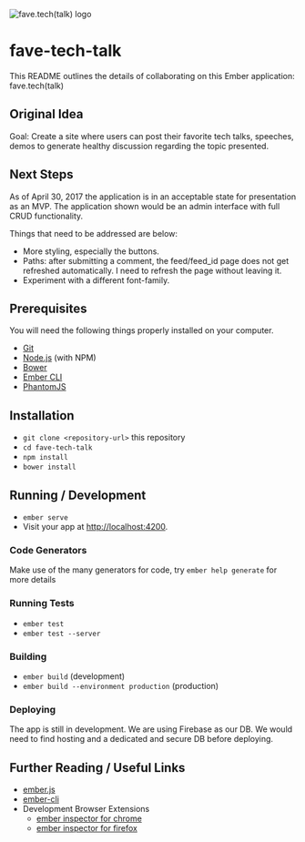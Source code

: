 ![fave.tech(talk) logo](src="/assets/images/fave-tech-talk-logo-two.png")

# fave-tech-talk

This README outlines the details of collaborating on this Ember application: fave.tech(talk)

## Original Idea

Goal: Create a site where users can post their favorite tech talks, speeches, demos to generate healthy discussion regarding the topic presented.

## Next Steps

As of April 30, 2017 the application is in an acceptable state for presentation as an MVP. The application shown would be an admin interface with full CRUD functionality.

Things that need to be addressed are below:

* More styling, especially the buttons.
* Paths: after submitting a comment, the feed/feed_id page does not get refreshed automatically. I need to refresh the page without leaving it.
* Experiment with a different font-family.

## Prerequisites

You will need the following things properly installed on your computer.

* [Git](https://git-scm.com/)
* [Node.js](https://nodejs.org/) (with NPM)
* [Bower](https://bower.io/)
* [Ember CLI](https://ember-cli.com/)
* [PhantomJS](http://phantomjs.org/)

## Installation

* `git clone <repository-url>` this repository
* `cd fave-tech-talk`
* `npm install`
* `bower install`

## Running / Development

* `ember serve`
* Visit your app at [http://localhost:4200](http://localhost:4200).

### Code Generators

Make use of the many generators for code, try `ember help generate` for more details

### Running Tests

* `ember test`
* `ember test --server`

### Building

* `ember build` (development)
* `ember build --environment production` (production)

### Deploying

The app is still in development. We are using Firebase as our DB. We would need to find hosting and a dedicated and secure DB before deploying.

## Further Reading / Useful Links

* [ember.js](http://emberjs.com/)
* [ember-cli](https://ember-cli.com/)
* Development Browser Extensions
  * [ember inspector for chrome](https://chrome.google.com/webstore/detail/ember-inspector/bmdblncegkenkacieihfhpjfppoconhi)
  * [ember inspector for firefox](https://addons.mozilla.org/en-US/firefox/addon/ember-inspector/)

